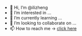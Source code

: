- 👋 Hi, I’m @ilizheng
- 👀 I’m interested in ...
- 🌱 I’m currently learning ...
- 💞️ I’m looking to collaborate on ...
- 📫 How to reach me -> [click here](https://ilizheng.github.io "ilizheng@github")

<!---
ilizheng/ilizheng is a ✨ special ✨ repository because its `README.md` (this file) appears on your GitHub profile.
You can click the Preview link to take a look at your changes.
--->


